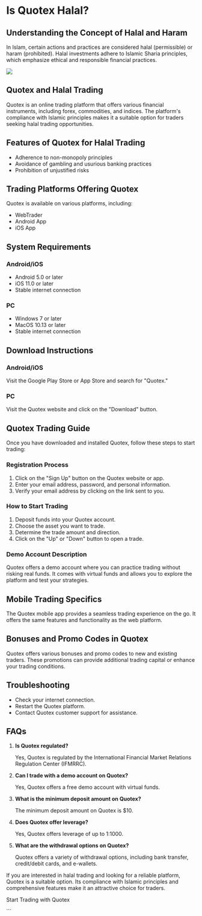 # Is Quotex Halal?

## Understanding the Concept of Halal and Haram

In Islam, certain actions and practices are considered halal
(permissible) or haram (prohibited). Halal investments adhere to Islamic
Sharia principles, which emphasize ethical and responsible financial
practices.

[![](https://static.quotex.io/files/4_en/300_250.jpg)](https://traff.sbs/brokerqxlid)

## Quotex and Halal Trading

Quotex is an online trading platform that offers various financial
instruments, including forex, commodities, and indices. The platform\'s
compliance with Islamic principles makes it a suitable option for
traders seeking halal trading opportunities.

## Features of Quotex for Halal Trading

-   Adherence to non-monopoly principles
-   Avoidance of gambling and usurious banking practices
-   Prohibition of unjustified risks

## Trading Platforms Offering Quotex

Quotex is available on various platforms, including:

-   WebTrader
-   Android App
-   iOS App

## System Requirements

### Android/iOS

-   Android 5.0 or later
-   iOS 11.0 or later
-   Stable internet connection

### PC

-   Windows 7 or later
-   MacOS 10.13 or later
-   Stable internet connection

## Download Instructions

### Android/iOS

Visit the Google Play Store or App Store and search for "Quotex."

### PC

Visit the Quotex website and click on the "Download" button.

## Quotex Trading Guide

Once you have downloaded and installed Quotex, follow these steps to
start trading:

### Registration Process

1.  Click on the "Sign Up" button on the Quotex website or app.
2.  Enter your email address, password, and personal information.
3.  Verify your email address by clicking on the link sent to you.

### How to Start Trading

1.  Deposit funds into your Quotex account.
2.  Choose the asset you want to trade.
3.  Determine the trade amount and direction.
4.  Click on the "Up" or "Down" button to open a trade.

### Demo Account Description

Quotex offers a demo account where you can practice trading without
risking real funds. It comes with virtual funds and allows you to
explore the platform and test your strategies.

## Mobile Trading Specifics

The Quotex mobile app provides a seamless trading experience on the go.
It offers the same features and functionality as the web platform.

## Bonuses and Promo Codes in Quotex

Quotex offers various bonuses and promo codes to new and existing
traders. These promotions can provide additional trading capital or
enhance your trading conditions.

## Troubleshooting

-   Check your internet connection.
-   Restart the Quotex platform.
-   Contact Quotex customer support for assistance.

## FAQs

1.  **Is Quotex regulated?**

    Yes, Quotex is regulated by the International Financial Market
    Relations Regulation Center (IFMRRC).

2.  **Can I trade with a demo account on Quotex?**

    Yes, Quotex offers a free demo account with virtual funds.

3.  **What is the minimum deposit amount on Quotex?**

    The minimum deposit amount on Quotex is \$10.

4.  **Does Quotex offer leverage?**

    Yes, Quotex offers leverage of up to 1:1000.

5.  **What are the withdrawal options on Quotex?**

    Quotex offers a variety of withdrawal options, including bank
    transfer, credit/debit cards, and e-wallets.

If you are interested in halal trading and looking for a reliable
platform, Quotex is a suitable option. Its compliance with Islamic
principles and comprehensive features make it an attractive choice for
traders.

Start Trading with Quotex

\`\`\`

